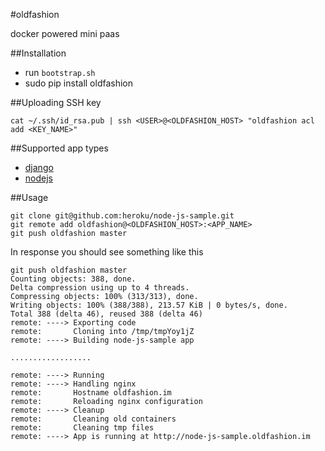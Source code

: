 #oldfashion

docker powered mini paas


##Installation

 - run `bootstrap.sh`
 - sudo pip install oldfashion

##Uploading SSH key

	cat ~/.ssh/id_rsa.pub | ssh <USER>@<OLDFASHION_HOST> "oldfashion acl add <KEY_NAME>"
 
##Supported app types

 - [django](https://www.djangoproject.com)
 - [nodejs](https://nodejs.org)
 
##Usage

    git clone git@github.com:heroku/node-js-sample.git
    git remote add oldfashion@<OLDFASHION_HOST>:<APP_NAME>
    git push oldfashion master
    
In response you should see something like this

    git push oldfashion master
    Counting objects: 388, done.
    Delta compression using up to 4 threads.
    Compressing objects: 100% (313/313), done.
    Writing objects: 100% (388/388), 213.57 KiB | 0 bytes/s, done.
    Total 388 (delta 46), reused 388 (delta 46)
    remote: ----> Exporting code
    remote:       Cloning into /tmp/tmpYoy1jZ
    remote: ----> Building node-js-sample app

	..................
	
	remote: ----> Running
	remote: ----> Handling nginx
	remote:       Hostname oldfashion.im
	remote:       Reloading nginx configuration
	remote: ----> Cleanup
	remote:       Cleaning old containers
	remote:       Cleaning tmp files
	remote: ----> App is running at http://node-js-sample.oldfashion.im
	
